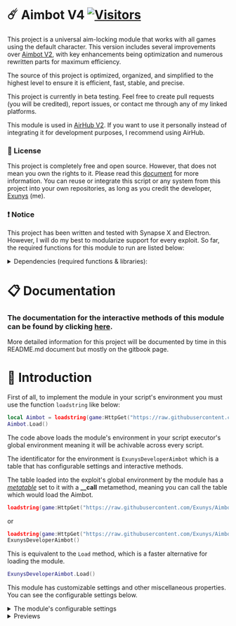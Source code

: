 # ☄️ Aimbot V4 [![Visitors](https://visitor-badge.laobi.icu/badge?page_id=Exunys.Aimbot-V3)](https://exunys.gitbook.io/aimbot-v3-documentation)

This project is a universal aim-locking module that works with all games using the default character. This version includes several improvements over [Aimbot V2](https://github.com/Exunys/Aimbot-V2), with key enhancements being optimization and numerous rewritten parts for maximum efficiency.

The source of this project is optimized, organized, and simplified to the highest level to ensure it is efficient, fast, stable, and precise.

This project is currently in beta testing. Feel free to create pull requests (you will be credited), report issues, or contact me through any of my linked platforms.

This module is used in [AirHub V2](https://github.com/Exunys/AirHub-V2). If you want to use it personally instead of integrating it for development purposes, I recommend using AirHub.

### 📜 License
This project is completely free and open source. However, that does not mean you own the rights to it. Please read this [document](https://github.com/Exunys/Aimbot-V3/blob/main/LICENSE) for more information.
You can reuse or integrate this script or any system from this project into your own repositories, as long as you credit the developer, [Exunys](https://github.com/Exunys) (me).

### ❗ Notice
This project has been written and tested with Synapse X and Electron. However, I will do my best to modularize support for every exploit. So far, the required functions for this module to run are listed below:

<details> <summary> Dependencies (required functions & libraries): </summary>

- Libraries:
    - **Drawing**
        - Drawing.new *(function)*
        - Drawing.Fonts *(table)*
    - **debug**
        - debug.getupvalue *(function)*
    - **Input**
        - Input.MouseMove *(function)* - Alternative to **mousemoverel**

- Functions:
    - **getgenv**
    - **getrawmetatable**
    - **mousemoverel** / **Input.MouseMove**
</details>

# 📋 Documentation

### The documentation for the interactive methods of this module can be found by clicking [here](https://exunys.gitbook.io/aimbot-v3-documentation/).

More detailed information for this project will be documented by time in this README.md document but mostly on the gitbook page.

# 👋 Introduction

First of all, to implement the module in your script's environment you must use the function `loadstring` like below:
```lua
local Aimbot = loadstring(game:HttpGet("https://raw.githubusercontent.com/Exunys/Aimbot-V3/main/src/Aimbot.lua"))()
Aimbot.Load()
```

The code above loads the module's environment in your script executor's global environment meaning it will be achivable across every script.

The identificator for the environment is `ExunysDeveloperAimbot` which is a table that has configurable settings and interactive methods.

The table loaded into the exploit's global environment by the module has a [*metatable*](https://create.roblox.com/docs/scripting/luau/metatables) set to it with a **__call** metamethod, meaning you can call the table which would load the Aimbot.

```lua
loadstring(game:HttpGet("https://raw.githubusercontent.com/Exunys/Aimbot-V3/main/src/Aimbot.lua"))()()
```
or
```lua
loadstring(game:HttpGet("https://raw.githubusercontent.com/Exunys/Aimbot-V3/main/src/Aimbot.lua"))()
ExunysDeveloperAimbot()
```
This is equivalent to the `Load` method, which is a faster alternative for loading the module.
```lua
ExunysDeveloperAimbot.Load()
```

This module has customizable settings and other miscellaneous properties. You can see the configurable settings below.

<details> <summary> The module's configurable settings </summary>

```lua
getgenv().ExunysDeveloperAimbot = {
	DeveloperSettings = {
		UpdateMode = "RenderStepped",
		TeamCheckOption = "TeamColor",
		RainbowSpeed = 1 -- Bigger = Slower
	},

	Settings = {
		Enabled = true,

		TeamCheck = false,
		AliveCheck = true,
		WallCheck = false,

		OffsetToMoveDirection = false, -- Prediction
		OffsetIncrement = 15, -- Min: 1; Max: 30 -- Amplitude

		Sensitivity = 0, -- Animation length (in seconds) before fully locking onto target / CFrame Sensitivity
		Sensitivity2 = 3.5, -- mousemoverel Sensitivity

		LockMode = 1, -- 1 = CFrame; 2 = mousemoverel
		LockPart = "Head", -- Body part to lock on

		TriggerKey = Enum.UserInputType.MouseButton2,
		Toggle = false
	},

	FOVSettings = {
		Enabled = true,
		Visible = true,

		Radius = 90, -- Field Of View
		NumSides = 60,

		Thickness = 1,
		Transparency = 1,
		Filled = false,

		RainbowColor = false,
		RainbowOutlineColor = false,
		Color = Color3.fromRGB(255, 255, 255),
		OutlineColor = Color3.fromRGB(0, 0, 0),
		LockedColor = Color3.fromRGB(255, 150, 150)
	}
}
```

### NOTE: Do not execute this code, it is attached here as an example, executing this would rewrite the environment and critical core data for the aimbot to function. Instead if you want to change some setting make sure you use the example below:

```lua
loadstring(game:HttpGet("https://raw.githubusercontent.com/Exunys/Aimbot-V3/main/src/Aimbot.lua"))()
ExunysDeveloperAimbot.Settings.Enabled = false
```

</details>

<details> <summary> Previews </summary>

### The video below showcases the stability and strength of the aim lock and how its perfect for HvH scenarios.

https://github.com/Exunys/Aimbot-V3/assets/76539058/408a4c1e-39fc-4499-9e1d-41aabd4429a0

### The videos below showcases the smoothness of the aim lock and its adjustable style engineered to assist for aiming in any type of game.

https://github.com/Exunys/Aimbot-V3/assets/76539058/8238183a-1594-4ca4-a146-c55c0cf76106

https://github.com/Exunys/Aimbot-V3/assets/76539058/b77fe625-aecc-41ed-9543-47460ca2703d

### The video below showcases the `Blacklist` and `Whitelist` methods.

https://github.com/Exunys/Aimbot-V3/assets/76539058/5e202703-d86d-4563-af52-f757e43fde39

</details>
